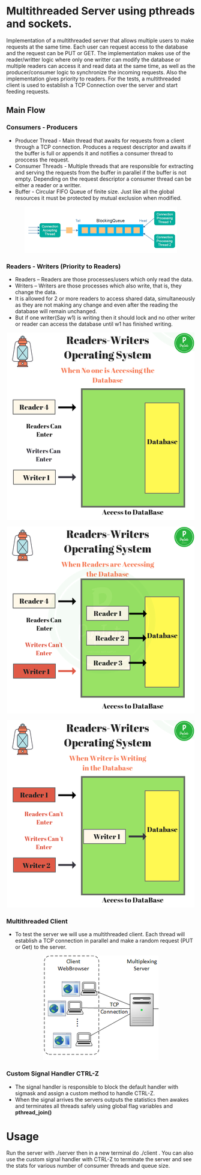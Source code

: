 # Multithreaded Server using pthreads and sockets.  

Implementation of a multithreaded server that allows multiple users to make requests at the same time. 
Each user can request access to the database and the request can be PUT or GET.
The implementation makes use of the reader/writter logic where only one writter can
modify the database or multiple readers can access it and read data at the same time, as well as the producer/consumer logic to synchronize the incoming requests. Also the implementation gives priority to readers. For the tests, a multithreaded client is used to establish a TCP Connection over the server and start feeding requests.


## Main Flow

### Consumers - Producers

 * Producer Thread - Main thread that awaits for requests from a client through a TCP connection. Produces a request descriptor and awaits if the buffer is full or appends it and notifies a consumer thread to proccess the request.
 * Consumer Threads - Multiple threads that are responsible for extracting and serving the requests from the buffer in parallel if the buffer is not empty. Depending on the request descriptor a consumer thread can be either a reader or a writter.
 * Buffer - Circular FIFO Queue of finite size. Just like all the global resources it must be protected by mutual exclusion when modified.

<p align="center">
  <img src="https://github.com/billgewrgoulas/Multithreaded-Server/blob/main/server-client/producer-consumer.png" />
</p>


### Readers - Writers (Priority to Readers)

 * Readers – Readers are those processes/users which only read the data.
 * Writers – Writers are those processes which also write, that is, they change the data.
 * It is allowed for 2 or more readers to access shared data, simultaneously as they are not making any change and even after the reading the
   database will remain unchanged.
 * But if one writer(Say w1) is writing then it should lock and no other writer or reader can access the database until w1 has finished
   writing. 

<p align="center">
  <img src="https://github.com/billgewrgoulas/Multithreaded-Server/blob/main/server-client/Readers-Writers-Operating-System-No-DB-OS-Operating-System.png" />
</p>

<p align="center">
  <img src="https://github.com/billgewrgoulas/Multithreaded-Server/blob/main/server-client/Readers-Writers-Operating-System-Readers-DB-OS-Operating-System.png" />
</p>

<p align="center">
  <img src="https://github.com/billgewrgoulas/Multithreaded-Server/blob/main/server-client/Readers-Writers-Operating-System-Writer-DB-OS-Operating-System.png" />
</p>

### Multithreaded Client

* To test the server we will use a multithreaded client. Each thread will establish a TCP connection in parallel and make a random request (PUT or Get) to the server.

<p align="center">
  <img src="https://github.com/billgewrgoulas/Multithreaded-Server/blob/main/server-client/VmHa3.png" />
</p>

### Custom Signal Handler CTRL-Z

 * The signal handler is responsible to block the default handler with sigmask and assign a custom method to handle CTRL-Z.
 * When the signal arrives the servers outputs the statistics then awakes and terminates all threads safely using global flag variables and <b>pthread_join()</b>

# Usage

Run the server with ./server then in a new terminal do ./client . 
You can also use the custom signal handler with CTRL-Z to terminate the server and see the stats for various number of consumer threads and queue size.

